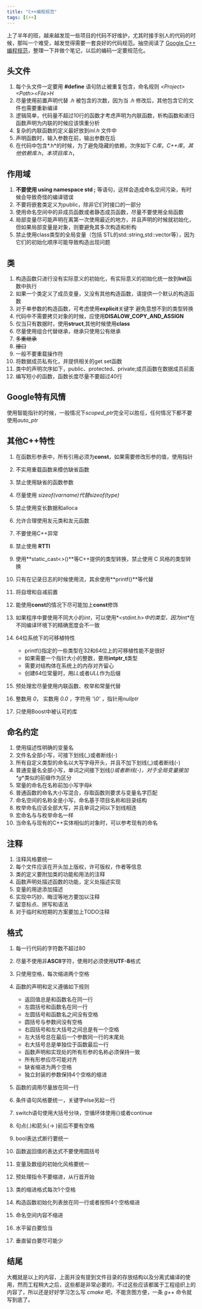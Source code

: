```yaml
---
title: "C++编程规范"
tags: [C++]
---
```


上了半年的班，越来越发现一些项目的代码不好维护，尤其时接手别人的代码的时候，那叫一个难受，越发觉得需要一套良好的代码规范。抽空阅读了 [Google C++ 编程规范](https://github.com/Igamegum/Utils/blob/master/Google_Cpp_Style_guide_CN.pdf)，整理一下并做个笔记，以后的编码一定要规范化。
<!--more-->


## 头文件

1.  每个头文件一定要用 **#define** 语句防止被重复包含，命名规则 *&lt;Project&gt;_&lt;Path&gt;_&lt;File&gt;_H_*
2.  尽量使用前置声明代替 *.h* 被包含的次数，因为当 *.h* 修改后，其他包含它的文件也需要重新编译
3.  逻辑简单，代码量不超过10行的函数才考虑声明为内联函数，析构函数和递归函数声明为内联的时候应该慎重分析
4. 复杂的内联函数的定义最好放到*inl.h* 文件中
5. 声明函数时，输入参数在前，输出参数在后
6. 在代码中包含*.h*的时候，为了避免隐藏的依赖，次序如下 *C库*，*C++库*，*其他依赖库.h*，*本项目库.h*，

## 作用域

1.  **不要使用 using namespace std ;** 等语句，这样会造成命名空间污染，有时候会导致奇怪的编译错误
2.  不要将嵌套类定义为public，除非它们时接口的一部分
3. 使用命名空间中的非成员函数或者静态成员函数，尽量不要使用全局函数
4. 局部变量尽可能声明在离第一次使用最近的地方，并且声明的时候就初始化，但如果局部变量是对象，则要避免其多次构造和析构
5. 禁止使用class类型的全局变量（包括 STL的std::string,std::vector等），因为它们的初始化顺序可能导致构造出现问题

## 类

1. 构造函数只进行没有实际意义的初始化，有实际意义的初始化统一放到**Init**函数中执行
2. 如果一个类定义了成员变量，又没有其他构造函数，请提供一个默认的构造函数
3. 对于单参数的构造函数，可考虑使用**explicit**关键字 避免意想不到的类型转换
4. 代码中不需要拷贝对象的时候，应使用**DISALOW_COPY_AND_ASSIGN**
5. 仅当只有数据时，使用**struct**,其他时候使用**class**
6. 尽量使用组合代替继承，继承只使用公有继承
7. <del>多重继承<del/>
8. <del>接口<del/>
9. 一般不要重载操作符
10. 将数据成员私有化，并提供相关的get set函数
11. 类中的声明次序如下，public、protected、private;成员函数在数据成员前面
12. 编写短小的函数，函数长度尽量不要超过40行

## Google特有风情

使用智能指针的时候，一般情况下*scoped_ptr*完全可以胜任，任何情况下都不要使用*auto_ptr*

## 其他C++特性

1. 在函数形参表中，所有引用必须为**const**，如果需要修改形参的值，使用指针
2. 不实用重载函数来模仿缺省函数
3. 禁止使用缺省的函数参数
4. 尽量使用 *sizeof(varname)*代替*sizeof(type)*
5. 禁止使用变长数据和alloca
6. 允许合理使用友元类和友元函数
7. 不要使用C++异常
8. 禁止使用 **RTTI**
9. 使用**static_cast<>()**等C++提供的类型转换，禁止使用 C 风格的类型转换
10. 只有在记录日志的时候使用流，其余使用**printf()**等代替
11. 将自增和自减前置
12. 能使用**const**的情况下尽可能加上**const**修饰
13. 如果程序中要使用不同大小的*int*，可以使用*<stdint.h>*中的类型，因为*int*在不同编译环境下的精确宽度会不一致
14. 64位系统下的可移植特性
      *  printf()指定的一些类型在32和64位上的可移植性能不是很好
      *  如果需要一个指针大小的整数，要用**intptr_t**类型
      *  需要对结构体在系统上的内存对齐留心
      *  创建64位常量时，用*LL*或者*ULL*作为后缀


15. 预处理宏尽量使用内联函数、枚举和常量代替
16. 整数用 *0*， 实数用 *0.0* ，字符用 *'\0'* ，指针用*nullptr*
17. 只使用Boost中被认可的库

## 命名约定

1. 使用描述性明确的变量名
2. 文件名全部小写，可接下划线(_)或者断线(-)
3. 所有自定义类型的命名以大写字母开头，并且不加下划线(_)或者断线(-)
4. 普通变量名全部小写，单词之间接下划线(_)或者断线(-)，对于全局变量接加*g_*类似的前缀作为区分
5. 常量的命名在名称前加小写字母*k*
6. 普通函数的命名大小写混合，存取函数则要求与变量名字匹配
7. 命名空间的名称全是小写，命名基于项目名称和目录结构
8. 枚举命名应该全部大写，并且单词之间以下划线相连
9. 宏命名与与枚举命名一样
10. 当命名与现有的C++实体相似的对象时，可以参考现有的命名

## 注释 

1. 注释风格要统一
2. 每个文件应该在开头加上版权，许可版权，作者等信息
3. 类的定义要附加类的功能和用法的注释
4. 函数声明处描述函数的功能，定义处描述实现
5. 变量的用途添加描述
6. 实现中巧妙、晦涩等地方要加以注释
7. 留意标点、拼写和语法
8. 对于临时和短期的方案要加上TODO注释

## 格式

1. 每一行代码的字符数不超过80
2. 尽量不使用非**ASCII**字符，使用时必须使用**UTF-8**格式
3. 只使用空格，每次缩进两个空格
4. 函数的声明和定义遵循如下规则
    * 返回值总是和函数名在同一行
    * 左圆括号和函数名在同一行
    * 左圆括号和函数名之间没有空格
    * 圆括号与参数间没有空格
    * 右园括号和左大括号之间总是有一个空格
    * 左大括号总在最后一个参数同一行的末尾处
    * 右大括号总是单独位于函数最后一行
    * 函数声明和实现处的所有形参的名称必须保持一致
    * 所有形参应尽可能对齐
    * 缺省缩进为两个空格
    * 独立封装的参数保持4个空格的缩进

5. 函数的调用尽量放在同一行
6. 条件语句风格要统一，关键字else另起一行
7. switch语句使用大括号分块，空循环体使用{}或者continue
8. 句点(.)和箭头(→ )前后不要有空格
9. bool表达式断行要统一
10. 函数返回值的表达式不要使用圆括号
11. 变量及数组的初始化风格要统一
12.  预处理指令不要缩进，从行首开始
13.  类的缩进格式每次1个空格
14. 构造函数初始化列表放在同一行或者按照4个空格缩进
15. 命名空间内容不缩进
16. 水平留白要恰当
17. 垂直留白要尽可能少

## 结尾

大概就是以上的内容，上面并没有提到文件目录的存放结构以及分离式编译的使用，然而工程稍大之后，这些都是非常必要的，不过这些应该都属于工程组织上的内容了，所以还是好好学习怎么写 *cmake* 吧，不能贪图方便，一条 *g++* 命令就写到底了。



    

 



        
    








